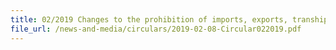 ```yaml
---
title: 02/2019 Changes to the prohibition of imports, exports, transhipments and goods in transit to and from South Sudan and Eritrea
file_url: /news-and-media/circulars/2019-02-08-Circular022019.pdf
---
```

